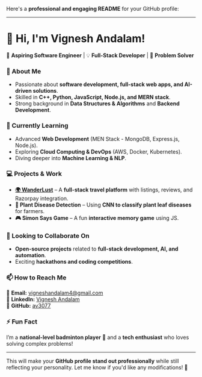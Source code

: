 Here's a **professional and engaging README** for your GitHub profile:  

---

# 👋 Hi, I'm Vignesh Andalam!  

🚀 **Aspiring Software Engineer** | 💡 **Full-Stack Developer** | 🎯 **Problem Solver**  

### 👀 About Me  
- Passionate about **software development, full-stack web apps, and AI-driven solutions**.  
- Skilled in **C++, Python, JavaScript, Node.js, and MERN stack**.  
- Strong background in **Data Structures & Algorithms** and **Backend Development**.  

### 🌱 Currently Learning  
- Advanced **Web Development** (MEN Stack - MongoDB, Express.js, Node.js).  
- Exploring **Cloud Computing & DevOps** (AWS, Docker, Kubernetes).  
- Diving deeper into **Machine Learning & NLP**.  

### 💻 Projects & Work  
- **[🌍 WanderLust](https://github.com/vigneshandalam4/Wanderlust)** – A **full-stack travel platform** with listings, reviews, and Razorpay integration.  
- **🌿 Plant Disease Detection** – Using **CNN to classify plant leaf diseases** for farmers.  
- **🎮 Simon Says Game** – A fun **interactive memory game** using JS.  

### 💞️ Looking to Collaborate On  
- **Open-source projects** related to **full-stack development, AI, and automation**.  
- Exciting **hackathons and coding competitions**.  

### 📫 How to Reach Me  
📩 **Email:** vigneshandalam4@gmail.com  
💼 **LinkedIn:** [Vignesh Andalam](https://www.linkedin.com/in/vigneshandalam4/)  
🚀 **GitHub:** [av3077](https://github.com/vigneshandalam4)  

### ⚡ Fun Fact  
I’m a **national-level badminton player** 🏸 and a **tech enthusiast** who loves solving complex problems!  

---

This will make your **GitHub profile stand out professionally** while still reflecting your personality. Let me know if you'd like any modifications! 🚀

